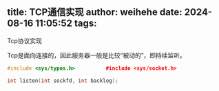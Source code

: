 title: TCP通信实现
author: weihehe
date: 2024-08-16 11:05:52
tags:
---

Tcp协议实现
<!--more-->

Tcp是面向连接的，因此服务器一般是比较“被动的”，即持续监听。

```cpp
#include <sys/types.h>          #include <sys/socket.h>

int listen(int sockfd, int backlog);
```